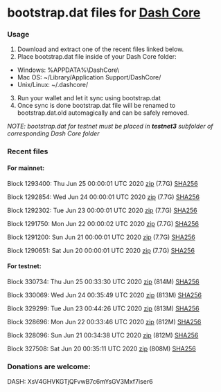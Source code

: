 # bootstrap.dat files for [Dash Core](https://github.com/dashpay/dash)

### Usage

1. Download and extract one of the recent files linked below.
2. Place bootstrap.dat file inside of your Dash Core folder:
 - Windows: %APPDATA%\DashCore\
 - Mac OS: ~/Library/Application Support/DashCore/
 - Unix/Linux: ~/.dashcore/
3. Run your wallet and let it sync using bootstrap.dat
4. Once sync is done bootstrap.dat file will be renamed to bootstrap.dat.old automagically and can be safely removed.

_NOTE: bootstrap.dat for testnet must be placed in **testnet3** subfolder of corresponding Dash Core folder_

### Recent files

#### For mainnet:

Block 1293400: Thu Jun 25 00:00:01 UTC 2020 [zip](https://dash-bootstrap.ams3.digitaloceanspaces.com/mainnet/2020-06-25/bootstrap.dat.zip) (7.7G) [SHA256](https://dash-bootstrap.ams3.digitaloceanspaces.com/mainnet/2020-06-25/sha256.txt)

Block 1292854: Wed Jun 24 00:00:01 UTC 2020 [zip](https://dash-bootstrap.ams3.digitaloceanspaces.com/mainnet/2020-06-24/bootstrap.dat.zip) (7.7G) [SHA256](https://dash-bootstrap.ams3.digitaloceanspaces.com/mainnet/2020-06-24/sha256.txt)

Block 1292302: Tue Jun 23 00:00:01 UTC 2020 [zip](https://dash-bootstrap.ams3.digitaloceanspaces.com/mainnet/2020-06-23/bootstrap.dat.zip) (7.7G) [SHA256](https://dash-bootstrap.ams3.digitaloceanspaces.com/mainnet/2020-06-23/sha256.txt)

Block 1291750: Mon Jun 22 00:00:02 UTC 2020 [zip](https://dash-bootstrap.ams3.digitaloceanspaces.com/mainnet/2020-06-22/bootstrap.dat.zip) (7.7G) [SHA256](https://dash-bootstrap.ams3.digitaloceanspaces.com/mainnet/2020-06-22/sha256.txt)

Block 1291200: Sun Jun 21 00:00:01 UTC 2020 [zip](https://dash-bootstrap.ams3.digitaloceanspaces.com/mainnet/2020-06-21/bootstrap.dat.zip) (7.7G) [SHA256](https://dash-bootstrap.ams3.digitaloceanspaces.com/mainnet/2020-06-21/sha256.txt)

Block 1290651: Sat Jun 20 00:00:01 UTC 2020 [zip](https://dash-bootstrap.ams3.digitaloceanspaces.com/mainnet/2020-06-20/bootstrap.dat.zip) (7.7G) [SHA256](https://dash-bootstrap.ams3.digitaloceanspaces.com/mainnet/2020-06-20/sha256.txt)


#### For testnet:

Block 330734: Thu Jun 25 00:33:30 UTC 2020 [zip](https://dash-bootstrap.ams3.digitaloceanspaces.com/testnet/2020-06-25/bootstrap.dat.zip) (814M) [SHA256](https://dash-bootstrap.ams3.digitaloceanspaces.com/testnet/2020-06-25/sha256.txt)

Block 330069: Wed Jun 24 00:35:49 UTC 2020 [zip](https://dash-bootstrap.ams3.digitaloceanspaces.com/testnet/2020-06-24/bootstrap.dat.zip) (813M) [SHA256](https://dash-bootstrap.ams3.digitaloceanspaces.com/testnet/2020-06-24/sha256.txt)

Block 329299: Tue Jun 23 00:44:26 UTC 2020 [zip](https://dash-bootstrap.ams3.digitaloceanspaces.com/testnet/2020-06-23/bootstrap.dat.zip) (813M) [SHA256](https://dash-bootstrap.ams3.digitaloceanspaces.com/testnet/2020-06-23/sha256.txt)

Block 328696: Mon Jun 22 00:33:46 UTC 2020 [zip](https://dash-bootstrap.ams3.digitaloceanspaces.com/testnet/2020-06-22/bootstrap.dat.zip) (812M) [SHA256](https://dash-bootstrap.ams3.digitaloceanspaces.com/testnet/2020-06-22/sha256.txt)

Block 328096: Sun Jun 21 00:34:38 UTC 2020 [zip](https://dash-bootstrap.ams3.digitaloceanspaces.com/testnet/2020-06-21/bootstrap.dat.zip) (812M) [SHA256](https://dash-bootstrap.ams3.digitaloceanspaces.com/testnet/2020-06-21/sha256.txt)

Block 327508: Sat Jun 20 00:35:11 UTC 2020 [zip](https://dash-bootstrap.ams3.digitaloceanspaces.com/testnet/2020-06-20/bootstrap.dat.zip) (808M) [SHA256](https://dash-bootstrap.ams3.digitaloceanspaces.com/testnet/2020-06-20/sha256.txt)


### Donations are welcome:

DASH: XsV4GHVKGTjQFvwB7c6mYsGV3Mxf7iser6
